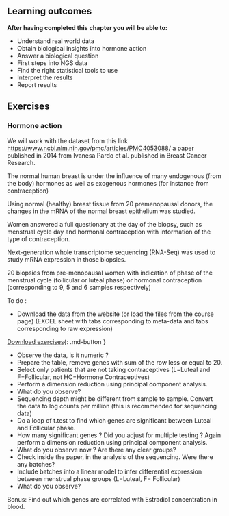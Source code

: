 ## Learning outcomes

**After having completed this chapter you will be able to:**

- Understand real world data
- Obtain biological insights into hormone action
- Answer a biological question
- First steps into NGS data 
- Find the right statistical tools to use
- Interpret the results
- Report results

## Exercises

### Hormone action

We will work with the dataset from this link https://www.ncbi.nlm.nih.gov/pmc/articles/PMC4053088/ a paper published in 2014 from Ivanesa Pardo et al. published in Breast Cancer Research. 

The normal human breast is under the influence of many endogenous (from the body) hormones as well as exogenous hormones (for instance from contraception)

Using normal (healthy) breast tissue from 20 premenopausal donors, the changes in the mRNA of the normal breast epithelium was studied.

Women answered a full questionary at the day of the biopsy, such as menstrual cycle day and hormonal contraception with information of the type of contraception.

Next-generation whole transcriptome sequencing (RNA-Seq) was used to study mRNA expression in those biopsies.

20 biopsies from pre-menopausal women with indication of phase of the menstrual cycle (follicular or luteal phase) or hormonal contraception (corresponding to 9, 5 and 6 samples respectively)

To do :

- Download the data from the website (or load the files from the course page) (EXCEL sheet with tabs corresponding to meta-data and tabs corresponding to raw expression)

[Download exercises](../../assets/exercises/Data5.zip){: .md-button }

- Observe the data, is it numeric ?
- Prepare the table, remove genes with sum of the row less or equal to 20.
- Select only patients that are not taking contraceptives (L=Luteal and
F=Follicular, not HC=Hormone Contraceptives)
- Perform a dimension reduction using principal component analysis.
- What do you observe?
- Sequencing depth might be different from sample to sample. Convert the data to log counts per million (this is recommended for sequencing data)
- Do a loop of t.test to find which genes are significant between Luteal
and Follicular phase.
- How many significant genes ? Did you adjust for multiple testing ?
Again perform a dimension reduction using principal component
analysis.
- What do you observe now ? Are there any clear groups?
- Check inside the paper, in the analysis of the sequencing. Were there any batches?
- Include batches into a linear model to infer differential expression between menstrual phase groups (L=Luteal, F= Follicular)
- What do you observe?


Bonus: Find out which genes are correlated with Estradiol
concentration in blood.
